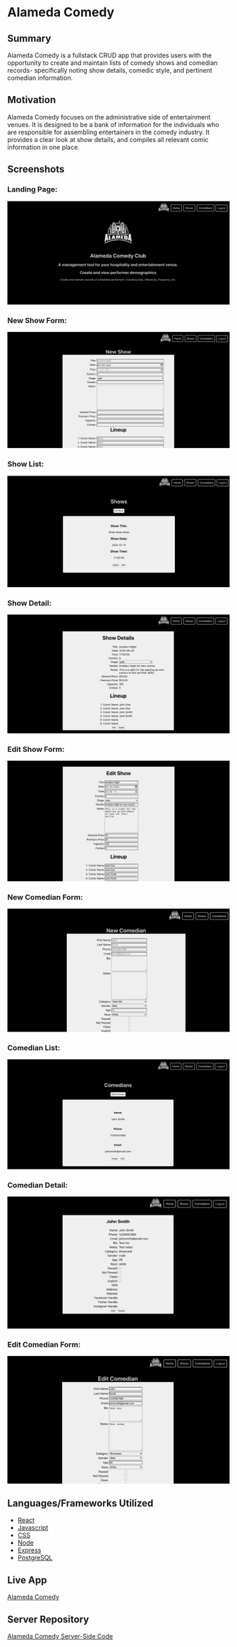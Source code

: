 
# Alameda Comedy

## Summary

Alameda Comedy is a fullstack CRUD app that provides users with the opportunity to create and maintain lists of comedy shows and comedian records- specifically noting show details, comedic style, and pertinent comedian information. 

## Motivation

Alameda Comedy focuses on the administrative side of entertainment venues. It is designed to be a bank of information for the individuals who are responsible for assembling entertainers in the comedy industry. It provides a clear look at show details, and compiles all relevant comic information in one place.

## Screenshots

### Landing Page:
![Landing Page](/src/Photos/LandingPage.png)
### New Show Form:
![New Show Form](/src/Photos/NewShowPage.png)
### Show List:
![Show List](/src/Photos/ShowListPage.png)
### Show Detail:
![Show Detail](/src/Photos/ShowDetailsPage.png)
### Edit Show Form:
![Edit Show Form](/src/Photos/EditShowPage.png)
### New Comedian Form:
![New Comedian Form](/src/Photos/NewComedianPage.png)
### Comedian List:
![Comedian List](/src/Photos/ComedianListPage.png)
### Comedian Detail:
![Comedian Detail](/src/Photos/ComedianDetailPage.png)
### Edit Comedian Form:
![Edit Comedian Form](/src/Photos/EditComedianPage.png)

## Languages/Frameworks Utilized

* [React](https://reactjs.org/)
* [Javascript](https://www.javascript.com/)
* [CSS](https://developer.mozilla.org/en-US/docs/Web/CSS/Reference)
* [Node](https://nodejs.org/en/)
* [Express](https://expressjs.com/)
* [PostgreSQL](https://www.postgresql.org/)

## Live App
[Alameda Comedy](https://alameda-comedy-client.now.sh)

## Server Repository
[Alameda Comedy Server-Side Code](https://github.com/klguenth/alameda-comedy-api)
